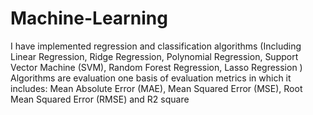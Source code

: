 # Machine-Learning

I have implemented regression and classification algorithms (Including Linear Regression, Ridge Regression, Polynomial Regression, Support Vector Machine (SVM), Random Forest Regression, Lasso Regression )
Algorithms are evaluation one basis of evaluation metrics in which it includes: Mean Absolute Error (MAE), Mean Squared Error (MSE), Root Mean Squared Error (RMSE) and R2 square
